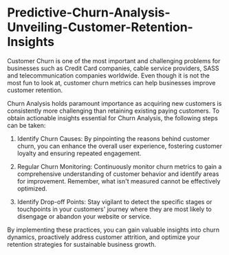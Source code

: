 # Predictive-Churn-Analysis-Unveiling-Customer-Retention-Insights
Customer Churn is one of the most important and challenging problems for businesses such as Credit Card companies, cable service providers, SASS and telecommunication companies worldwide. Even though it is not the most fun to look at, customer churn metrics can help businesses improve customer retention.

Churn Analysis holds paramount importance as acquiring new customers is consistently more challenging than retaining existing paying customers. To obtain actionable insights essential for Churn Analysis, the following steps can be taken:

1. Identify Churn Causes: By pinpointing the reasons behind customer churn, you can enhance the overall user experience, fostering customer loyalty and ensuring repeated engagement.

2. Regular Churn Monitoring: Continuously monitor churn metrics to gain a comprehensive understanding of customer behavior and identify areas for improvement. Remember, what isn't measured cannot be effectively optimized.

3. Identify Drop-off Points: Stay vigilant to detect the specific stages or touchpoints in your customers' journey where they are most likely to disengage or abandon your website or service.

By implementing these practices, you can gain valuable insights into churn dynamics, proactively address customer attrition, and optimize your retention strategies for sustainable business growth.

